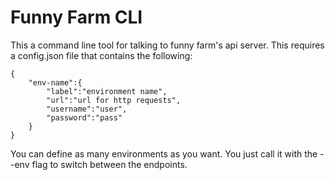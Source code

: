 # Funny Farm CLI
This a command line tool for talking to funny farm's api server. This requires a config.json file that contains the following:

```
{
    "env-name":{
        "label":"environment name",
        "url":"url for http requests",
        "username":"user",
        "password":"pass"
    }
}
```

You can define as many environments as you want. You just call it with the --env flag to switch between the endpoints. 